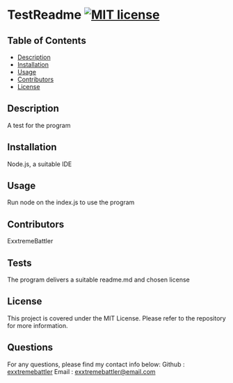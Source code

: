 # TestReadme [![MIT license](https://img.shields.io/badge/License-MIT-blue.svg)](https://lbesson.mit-license.org/)


## Table of Contents 
 
- [Description](#description) 
- [Installation](#installation) 
- [Usage](#usage) 
- [Contributors](#Contributors) 
- [License](#license) 
 
## Description 
A test for the program
 
## Installation 
Node.js, a suitable IDE
 
## Usage 
Run node on the index.js to use the program
 
## Contributors 
ExxtremeBattler
 
## Tests 
The program delivers a suitable readme.md and chosen license
 
## License 
This project is covered under the MIT License. Please refer to the repository for more information.
 
## Questions 
For any questions, please find my contact info below: 
Github : [exxtremebattler](https://github.com/exxtremebattler) 
Email : exxtremebattler@email.com
 


